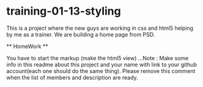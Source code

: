 training-01-13-styling
======================

This is a project where the new guys are working in css and html5 helping by me as a trainer. We are building a home page from PSD.


** HomeWork **

You have to start the markup (make the html5 view) ...Note : Make some info in
this readme about this project and your name with link to your github account(each one should do the same thing). 
Please remove this comment when the list of members and description are ready.
